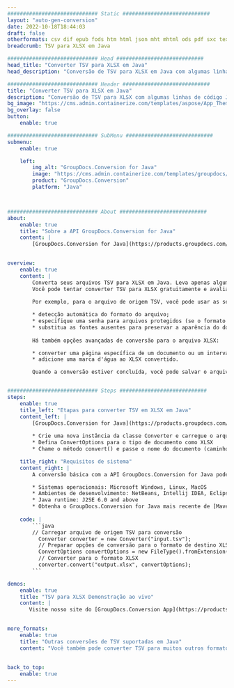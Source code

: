 ```yaml
---
############################# Static ############################
layout: "auto-gen-conversion"
date: 2022-10-18T18:44:03
draft: false
otherformats: csv dif epub fods htm html json mht mhtml ods pdf sxc tex tsv xlam xls xlsb xlsm xlsx xlt xltm xltx xml xps
breadcrumb: TSV para XLSX em Java

############################# Head ############################
head_title: "Converter TSV para XLSX em Java"
head_description: "Conversão de TSV para XLSX em Java com algumas linhas de código. Converta mais de 160 formatos de arquivo usando a API de conversão de documentos do GroupDocs para Java"

############################# Header ############################
title: "Converter TSV para XLSX em Java"
description: "Conversão de TSV para XLSX com algumas linhas de código Java"
bg_image: "https://cms.admin.containerize.com/templates/aspose/App_Themes/V3/images/bg/header1.png"
bg_overlay: false
button:
    enable: true

############################# SubMenu ############################
submenu:
    enable: true

    left:
        img_alt: "GroupDocs.Conversion for Java"
        image: "https://cms.admin.containerize.com/templates/groupdocs/images/product-logos/90x90-noborder/groupdocs-conversion-java.png"
        product: "GroupDocs.Conversion"
        platform: "Java"



############################# About ############################
about:
    enable: true
    title: "Sobre a API GroupDocs.Conversion for Java"
    content: |
        [GroupDocs.Conversion for Java](https://products.groupdocs.com/conversion/java/) é uma API avançada de conversão de formato de arquivo para conversão entre formatos populares de imagem e documento, como Microsoft Office, OpenDocument, PDF, HTML, e-mail, CAD. e muito mais com apenas algumas linhas de código. A API nativa detecta automaticamente os formatos dos documentos originais e oferece muitas opções para personalizar os documentos convertidos. Juntamente com a função de extrair informações de um documento, ele também suporta o armazenamento em cache dos resultados da conversão para o disco local por padrão. No entanto, qualquer tipo de armazenamento em cache pode ser suportado pela implementação das interfaces apropriadas - Amazon S3, Dropbox, Google Drive, Windows Azure, Reddis ou quaisquer outras.
    

overview:
    enable: true
    content: |
        Converta seus arquivos TSV para XLSX em Java. Leva apenas algumas linhas de código Java em qualquer plataforma de sua escolha, como Windows, Linux, macOS.
        Você pode tentar converter TSV para XLSX gratuitamente e avaliar a qualidade dos resultados da conversão. Junto com scripts de conversão de arquivo simples, você pode tentar opções mais sofisticadas para carregar o arquivo de origem TSV e armazenar a saída XLSX. 
        
        Por exemplo, para o arquivo de origem TSV, você pode usar as seguintes opções de carregamento:

        * detecção automática do formato do arquivo;
        * especifique uma senha para arquivos protegidos (se o formato de arquivo for compatível);
        * substitua as fontes ausentes para preservar a aparência do documento.
        
        Há também opções avançadas de conversão para o arquivo XLSX:

        * converter uma página específica de um documento ou um intervalo de páginas;
        * adicione uma marca d'água ao XLSX convertido.

        Quando a conversão estiver concluída, você pode salvar o arquivo XLSX no caminho do arquivo local ou em qualquer armazenamento de terceiros, como FTP, Amazon S3, Google Drive, Dropbox etc. Observe - para converter TSV para XLSX, você não precisa instalar nenhum software adicional, como MS Office, Open Office, Adobe Acrobat Reader etc.


############################# Steps ############################
steps:
    enable: true
    title_left: "Etapas para converter TSV em XLSX em Java"
    content_left: |
        [GroupDocs.Conversion for Java](https://products.groupdocs.com/conversion/java/) permite que os desenvolvedores convertam facilmente o arquivo TSV para XLSX com algumas linhas de código.
        
        * Crie uma nova instância da classe Converter e carregue o arquivo TSV com o caminho completo
        * Defina ConvertOptions para o tipo de documento como XLSX
        * Chame o método convert() e passe o nome do documento (caminho completo) e formato (XLSX) como parâmetro

    title_right: "Requisitos de sistema"
    content_right: |
        A conversão básica com a API GroupDocs.Conversion for Java pode ser feita com apenas algumas linhas de código. Nossas APIs são suportadas em todas as principais plataformas e sistemas operacionais. Antes de executar o código abaixo, certifique-se de ter os seguintes pré-requisitos instalados em seu sistema.

        * Sistemas operacionais: Microsoft Windows, Linux, MacOS
        * Ambientes de desenvolvimento: NetBeans, Intellij IDEA, Eclipse, etc.
        * Java runtime: J2SE 6.0 and above
        * Obtenha o GroupDocs.Conversion for Java mais recente de [Maven](https://repository.groupdocs.com/webapp/#/artifacts/browse/tree/General/repo/com/groupdocs/groupdocs-conversion)
         
    code: |
        ```java    
        // Carregar arquivo de origem TSV para conversão
          Converter converter = new Converter("input.tsv");
          // Preparar opções de conversão para o formato de destino XLSX
          ConvertOptions convertOptions = new FileType().fromExtension("xlsx").getConvertOptions();
          // Converter para o formato XLSX
          converter.convert("output.xlsx", convertOptions);
        ```

demos:
    enable: true
    title: "TSV para XLSX Demonstração ao vivo"
    content: |
       Visite nosso site do [GroupDocs.Conversion App](https://products.groupdocs.app/conversion/family) e experimente a conversão de TSV para XLSX agora. A demonstração gratuita tem os seguintes benefícios
          

more_formats:
    enable: true
    title: "Outras conversões de TSV suportadas em Java"
    content: "Você também pode converter TSV para muitos outros formatos de arquivo. Por favor, veja a lista abaixo."
       
       
back_to_top:
    enable: true
---
```

